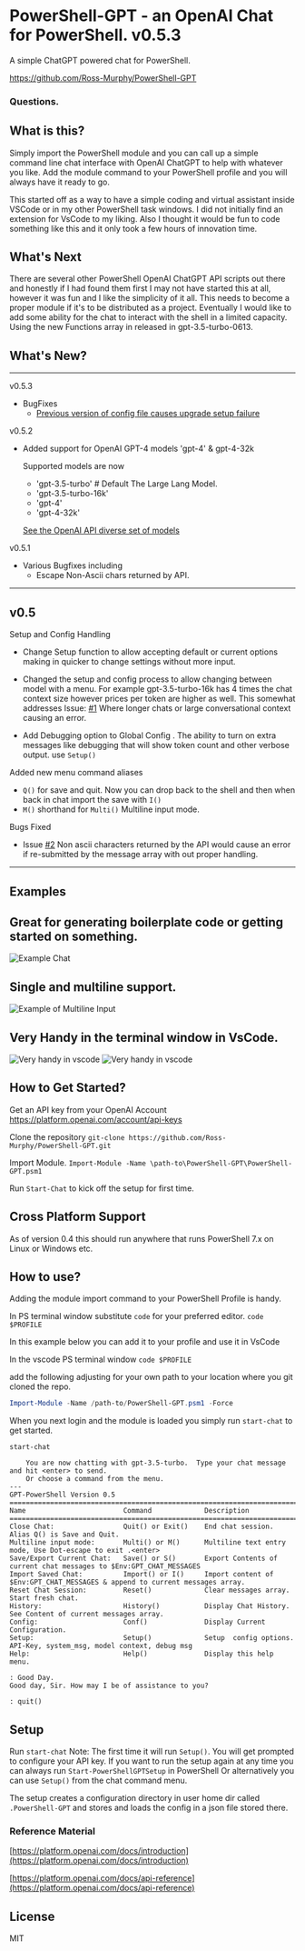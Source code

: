 # PowerShell-GPT - an OpenAI Chat for PowerShell. v0.5.3
A simple ChatGPT powered chat for PowerShell.

https://github.com/Ross-Murphy/PowerShell-GPT


### Questions.

What is this?
---
Simply import the PowerShell module and you can call up a simple command line chat interface with OpenAI ChatGPT to help with whatever you like. Add the module command to your PowerShell profile and you will always have it ready to go. 

This started off as a way to have a simple coding and virtual assistant inside VSCode or in my other PowerShell task windows. 
I did not initially find an extension for VsCode to my liking. Also I thought it would be fun to code something like this and it only took a few hours of innovation time. 


What's Next
---
There are several other PowerShell OpenAI ChatGPT API scripts out there and honestly if I had found them first I may not have started this at all, however it was fun and I like the simplicity of it all. This needs to become a proper module if it's to be distributed as a project. 
Eventually I would like to add some ability for the chat to interact with the shell in a limited capacity. Using the new Functions array in released in gpt-3.5-turbo-0613.

What's New?
---
--------------
v0.5.3
- BugFixes 
    - [Previous version of config file causes upgrade setup failure ](https://github.com/Ross-Murphy/PowerShell-GPT/issues/17)

v0.5.2
- Added support for OpenAI GPT-4 models 'gpt-4' & gpt-4-32k

    Supported models are now
    - 'gpt-3.5-turbo' # Default The Large Lang Model.
    - 'gpt-3.5-turbo-16k'
    - 'gpt-4'
    - 'gpt-4-32k'

    [See the OpenAI API diverse set of models](https://platform.openai.com/docs/models)

v0.5.1
- Various Bugfixes including 
    - Escape Non-Ascii chars returned by API.

---
v0.5
---
Setup and Config Handling
- Change Setup function to allow accepting default or current options making in quicker to change settings without more input.

- Changed the setup and config process to allow changing between model with a menu.
For example gpt-3.5-turbo-16k has 4 times the chat context size however prices per token are higher as well. 
This somewhat addresses Issue: [#1](https://github.com/Ross-Murphy/PowerShell-GPT/issues/1) Where longer chats or large conversational context causing an error. 

- Add Debugging option to Global Config . The ability to turn on extra messages like debugging that will show token count and other verbose output. use `Setup()`

Added new menu command aliases
- `Q()` for save and quit. Now you can drop back to the shell and then when back in chat import the save with `I()`
- `M()` shorthand for `Multi()` Multiline input mode.

Bugs Fixed

- Issue [#2](https://github.com/Ross-Murphy/PowerShell-GPT/issues/2)
 Non ascii characters returned by the API would cause an error if re-submitted by the message array with out proper handling.


--------------

## Examples
Great for generating boilerplate code or getting started on something.
---
![Example Chat ](images/Example1.PNG)

Single and multiline support.
---
![Example of Multiline Input](images/ExampleMulti.PNG)

Very Handy in the terminal window in VsCode.
---
![Very handy in vscode](images/vscode2.PNG)
![Very handy in vscode](images/vscode.PNG)


How to Get Started?
---
Get an API key from your OpenAI Account https://platform.openai.com/account/api-keys

Clone the repository 
`git-clone https://github.com/Ross-Murphy/PowerShell-GPT.git`

Import Module.
`Import-Module -Name \path-to\PowerShell-GPT\PowerShell-GPT.psm1`

Run `Start-Chat` to kick off the setup for first time.

Cross Platform Support
---
As of version 0.4 this should run anywhere that runs PowerShell 7.x on Linux or Windows etc.

How to use?
---
Adding the module import command to your PowerShell Profile is handy.

In PS terminal window substitute `code` for your preferred editor.
`code $PROFILE`

In this example below you can add it to your profile and use it in VsCode

In the vscode PS terminal window 
`code $PROFILE`

add the following adjusting for your own path to your location where you git cloned the repo.
```powershell
Import-Module -Name /path-to/PowerShell-GPT.psm1 -Force
```

When you next login and the module is loaded you simply run `start-chat` to get started.


```
start-chat

    You are now chatting with gpt-3.5-turbo.  Type your chat message and hit <enter> to send.
    Or choose a command from the menu.
---
GPT-PowerShell Version 0.5
==================================================================================
Name                        Command             Description
==================================================================================
Close Chat:                 Quit() or Exit()    End chat session. Alias Q() is Save and Quit.
Multiline input mode:       Multi() or M()      Multiline text entry mode, Use Dot-escape to exit .<enter>
Save/Export Current Chat:   Save() or S()       Export Contents of current chat messages to $Env:GPT_CHAT_MESSAGES
Import Saved Chat:          Import() or I()     Import content of $Env:GPT_CHAT_MESSAGES & append to current messages array.
Reset Chat Session:         Reset()             Clear messages array. Start fresh chat.
History:                    History()           Display Chat History. See Content of current messages array.
Config:                     Conf()              Display Current Configuration.
Setup:                      Setup()             Setup  config options. API-Key, system_msg, model context, debug msg
Help:                       Help()              Display this help menu.

: Good Day.         
Good day, Sir. How may I be of assistance to you?

: quit()
```

Setup
---
Run `start-chat` Note: The first time it will run `Setup()`. You will get prompted to configure your API key. 
If you want to run the setup again at any time you can always run  `Start-PowerShellGPTSetup` in PowerShell
Or alternatively you can use `Setup()` from the chat command menu.

The setup creates a configuration directory in user home dir called `.PowerShell-GPT` and stores and loads the config in a json file stored there.

### Reference Material
[https://platform.openai.com/docs/introduction](https://platform.openai.com/docs/introduction)

[https://platform.openai.com/docs/api-reference](https://platform.openai.com/docs/api-reference)

License
---
MIT